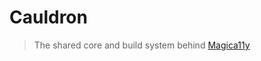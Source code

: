 Cauldron
========
> The shared core and build system behind [Magica11y](https://magica11y.github.io/magica11y)
